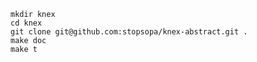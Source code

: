 
    mkdir knex
    cd knex
    git clone git@github.com:stopsopa/knex-abstract.git .
    make doc
    make t